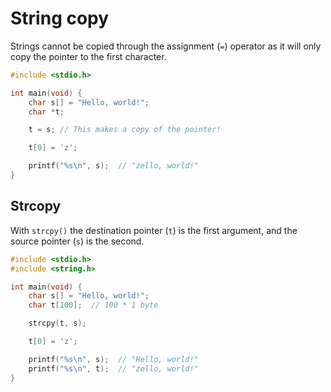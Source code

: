 # String copy

Strings cannot be copied through the assignment (`=`) operator as it will only
copy the pointer to the first character.
```c
#include <stdio.h>

int main(void) {
    char s[] = "Hello, world!";
    char *t;

    t = s; // This makes a copy of the pointer!

    t[0] = 'z';

    printf("%s\n", s);  // "zello, world!"
}
```

## Strcopy

With `strcpy()` the destination pointer (`t`) is the first argument, and the
source pointer (`s`) is the second.
```c
#include <stdio.h>
#include <string.h>

int main(void) {
    char s[] = "Hello, world!";
    char t[100];  // 100 * 1 byte

    strcpy(t, s);

    t[0] = 'z';

    printf("%s\n", s);  // "Hello, world!"
    printf("%s\n", t);  // "zello, world!"
}
```

